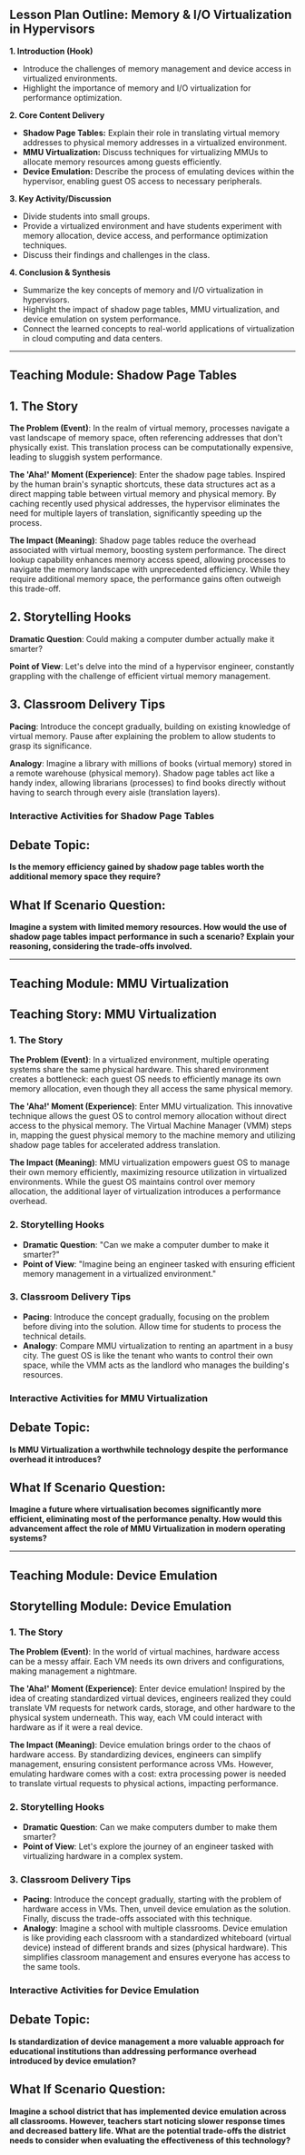 ## **Lesson Plan Outline: Memory & I/O Virtualization in Hypervisors**

**1. Introduction (Hook)**
- Introduce the challenges of memory management and device access in virtualized environments.
- Highlight the importance of memory and I/O virtualization for performance optimization.

**2. Core Content Delivery**
- **Shadow Page Tables:** Explain their role in translating virtual memory addresses to physical memory addresses in a virtualized environment.
- **MMU Virtualization:** Discuss techniques for virtualizing MMUs to allocate memory resources among guests efficiently.
- **Device Emulation:** Describe the process of emulating devices within the hypervisor, enabling guest OS access to necessary peripherals.

**3. Key Activity/Discussion**
- Divide students into small groups.
- Provide a virtualized environment and have students experiment with memory allocation, device access, and performance optimization techniques.
- Discuss their findings and challenges in the class.

**4. Conclusion & Synthesis**
- Summarize the key concepts of memory and I/O virtualization in hypervisors.
- Highlight the impact of shadow page tables, MMU virtualization, and device emulation on system performance.
- Connect the learned concepts to real-world applications of virtualization in cloud computing and data centers.


---

## Teaching Module: Shadow Page Tables
## 1. The Story

**The Problem (Event)**: In the realm of virtual memory, processes navigate a vast landscape of memory space, often referencing addresses that don't physically exist. This translation process can be computationally expensive, leading to sluggish system performance.

**The 'Aha!' Moment (Experience)**: Enter the shadow page tables. Inspired by the human brain's synaptic shortcuts, these data structures act as a direct mapping table between virtual memory and physical memory. By caching recently used physical addresses, the hypervisor eliminates the need for multiple layers of translation, significantly speeding up the process.

**The Impact (Meaning)**: Shadow page tables reduce the overhead associated with virtual memory, boosting system performance. The direct lookup capability enhances memory access speed, allowing processes to navigate the memory landscape with unprecedented efficiency. While they require additional memory space, the performance gains often outweigh this trade-off.


## 2. Storytelling Hooks

**Dramatic Question**: Could making a computer dumber actually make it smarter?

**Point of View**: Let's delve into the mind of a hypervisor engineer, constantly grappling with the challenge of efficient virtual memory management.


## 3. Classroom Delivery Tips

**Pacing**: Introduce the concept gradually, building on existing knowledge of virtual memory. Pause after explaining the problem to allow students to grasp its significance.

**Analogy**: Imagine a library with millions of books (virtual memory) stored in a remote warehouse (physical memory). Shadow page tables act like a handy index, allowing librarians (processes) to find books directly without having to search through every aisle (translation layers).

### Interactive Activities for Shadow Page Tables
## Debate Topic:

**Is the memory efficiency gained by shadow page tables worth the additional memory space they require?**

## What If Scenario Question:

**Imagine a system with limited memory resources. How would the use of shadow page tables impact performance in such a scenario? Explain your reasoning, considering the trade-offs involved.**


---

## Teaching Module: MMU Virtualization
## Teaching Story: MMU Virtualization

### 1. The Story

**The Problem (Event)**: In a virtualized environment, multiple operating systems share the same physical hardware. This shared environment creates a bottleneck: each guest OS needs to efficiently manage its own memory allocation, even though they all access the same physical memory.

**The 'Aha!' Moment (Experience)**: Enter MMU virtualization. This innovative technique allows the guest OS to control memory allocation without direct access to the physical memory. The Virtual Machine Manager (VMM) steps in, mapping the guest physical memory to the machine memory and utilizing shadow page tables for accelerated address translation.

**The Impact (Meaning)**: MMU virtualization empowers guest OS to manage their own memory efficiently, maximizing resource utilization in virtualized environments. While the guest OS maintains control over memory allocation, the additional layer of virtualization introduces a performance overhead.

### 2. Storytelling Hooks

* **Dramatic Question**: "Can we make a computer dumber to make it smarter?"
* **Point of View**: "Imagine being an engineer tasked with ensuring efficient memory management in a virtualized environment."

### 3. Classroom Delivery Tips

* **Pacing**: Introduce the concept gradually, focusing on the problem before diving into the solution. Allow time for students to process the technical details.
* **Analogy**: Compare MMU virtualization to renting an apartment in a busy city. The guest OS is like the tenant who wants to control their own space, while the VMM acts as the landlord who manages the building's resources.

### Interactive Activities for MMU Virtualization
## Debate Topic:

**Is MMU Virtualization a worthwhile technology despite the performance overhead it introduces?**

## What If Scenario Question:

**Imagine a future where virtualisation becomes significantly more efficient, eliminating most of the performance penalty. How would this advancement affect the role of MMU Virtualization in modern operating systems?**


---

## Teaching Module: Device Emulation
## Storytelling Module: Device Emulation

### 1. The Story

**The Problem (Event)**: In the world of virtual machines, hardware access can be a messy affair. Each VM needs its own drivers and configurations, making management a nightmare.

**The 'Aha!' Moment (Experience)**: Enter device emulation! Inspired by the idea of creating standardized virtual devices, engineers realized they could translate VM requests for network cards, storage, and other hardware to the physical system underneath. This way, each VM could interact with hardware as if it were a real device.

**The Impact (Meaning)**: Device emulation brings order to the chaos of hardware access. By standardizing devices, engineers can simplify management, ensuring consistent performance across VMs. However, emulating hardware comes with a cost: extra processing power is needed to translate virtual requests to physical actions, impacting performance.

### 2. Storytelling Hooks

* **Dramatic Question**: Can we make computers dumber to make them smarter?
* **Point of View**: Let's explore the journey of an engineer tasked with virtualizing hardware in a complex system.

### 3. Classroom Delivery Tips

* **Pacing**: Introduce the concept gradually, starting with the problem of hardware access in VMs. Then, unveil device emulation as the solution. Finally, discuss the trade-offs associated with this technique.
* **Analogy**: Imagine a school with multiple classrooms. Device emulation is like providing each classroom with a standardized whiteboard (virtual device) instead of different brands and sizes (physical hardware). This simplifies classroom management and ensures everyone has access to the same tools.

### Interactive Activities for Device Emulation
## Debate Topic:

**Is standardization of device management a more valuable approach for educational institutions than addressing performance overhead introduced by device emulation?**


## What If Scenario Question:

**Imagine a school district that has implemented device emulation across all classrooms. However, teachers start noticing slower response times and decreased battery life. What are the potential trade-offs the district needs to consider when evaluating the effectiveness of this technology?**